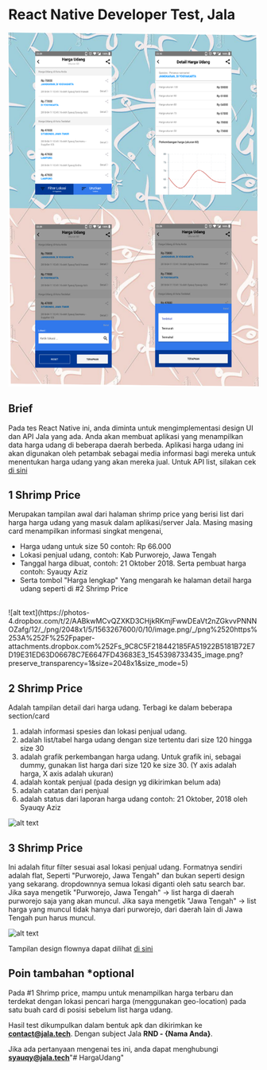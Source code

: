# React Native Developer Test, Jala

![alt text](https://github.com/fathulkirom22/HargaUdang/blob/master/HargaUdang.png)

## Brief
Pada tes React Native ini, anda diminta untuk mengimplementasi design UI dan API Jala yang ada.
Anda akan membuat aplikasi yang menampilkan data harga udang di beberapa daerah berbeda.
Aplikasi harga udang ini akan digunakan oleh petambak sebagai media informasi bagi mereka untuk menentukan harga udang yang akan mereka jual.
Untuk API list, silakan cek [di sini](https://documenter.getpostman.com/view/807424/RzfZQYhu?version=latest)

## 1 Shrimp Price
Merupakan tampilan awal dari halaman shrimp price yang berisi list dari harga harga udang yang masuk dalam aplikasi/server Jala. 
Masing masing card menampilkan informasi singkat mengenai,
- Harga udang untuk size 50 contoh: Rp 66.000
- Lokasi penjual udang, contoh: Kab Purworejo, Jawa Tengah
- Tanggal harga dibuat, contoh: 21 Oktober 2018. Serta pembuat harga contoh: Syauqy Aziz
- Serta tombol "Harga lengkap" Yang mengarah ke halaman detail harga udang seperti di #2 Shrimp Price

<br>
![alt text](https://photos-4.dropbox.com/t/2/AABkwMCvQZXKD3CHjkRKmjFwwDEaVt2nZGkvvPNNNOZafg/12/_/png/2048x1/5/1563267600/0/10/image.png/_/png%2520https%253A%252F%252Fpaper-attachments.dropbox.com%252Fs_9C8C5F218442185FA51922B5181B72E7D19E31ED63D06678C7E6647FD43683E3_1545398733435_image.png?preserve_transparency=1&size=2048x1&size_mode=5)

## 2 Shrimp Price
Adalah tampilan detail dari harga udang. Terbagi ke dalam beberapa section/card
1. adalah informasi spesies dan lokasi penjual udang.
2. adalah list/tabel harga udang dengan size tertentu dari size 120 hingga size 30
3. adalah grafik perkembangan harga udang. Untuk grafik ini, sebagai dummy, gunakan list harga dari size 120 ke size 30. (Y axis adalah harga, X axis adalah ukuran)
4. adalah kontak penjual (pada design yg dikirimkan belum ada)
5. adalah catatan dari penjual
6. adalah status dari laporan harga udang contoh: 21 Oktober, 2018 oleh Syauqy Aziz

![alt text](https://photos-6.dropbox.com/t/2/AAA8VDpzTaRvq7tnKO91hRc3a3QB9gDgg521qU9U-0y9bg/12/_/png/2048x1/5/1563267600/0/10/image.png/_/png%2520https%253A%252F%252Fpaper-attachments.dropbox.com%252Fs_9C8C5F218442185FA51922B5181B72E7D19E31ED63D06678C7E6647FD43683E3_1545399185593_image.png?preserve_transparency=1&size=2048x1&size_mode=5)

## 3 Shrimp Price
Ini adalah fitur filter sesuai asal lokasi penjual udang.
Formatnya sendiri adalah flat, Seperti "Purworejo, Jawa Tengah" dan bukan seperti design yang sekarang. dropdownnya semua lokasi diganti oleh satu search bar.
Jika saya mengetik "Purworejo, Jawa Tengah" -> list harga di daerah purworejo saja yang akan muncul.
Jika saya mengetik "Jawa Tengah" -> list harga yang muncul tidak hanya dari purworejo, dari daerah lain di Jawa Tengah pun harus muncul.

![alt text](https://photos-3.dropbox.com/t/2/AADpgNc6peOG8vtj4koiVNzSEwDdJKUH7UqvzPCEU5tdBA/12/_/png/2048x1/5/1563267600/0/10/image.png/_/png%2520https%253A%252F%252Fpaper-attachments.dropbox.com%252Fs_9C8C5F218442185FA51922B5181B72E7D19E31ED63D06678C7E6647FD43683E3_1545399306832_image.png?preserve_transparency=1&size=2048x1&size_mode=5)


Tampilan design flownya dapat dilihat [di sini](https://www.loom.com/share/bd7b1e89bc134b23a1e3b67f4e8f865b)

## Poin tambahan *optional

Pada #1 Shrimp price, mampu untuk menampilkan harga terbaru dan terdekat dengan lokasi pencari harga (menggunakan geo-location) pada satu buah card di posisi sebelum list harga udang.

Hasil test dikumpulkan dalam bentuk apk dan dikirimkan ke **contact@jala.tech**. Dengan subject Jala **RND - {Nama Anda}**.

Jika ada pertanyaan mengenai tes ini, anda dapat menghubungi **syauqy@jala.tech**"# HargaUdang" 
